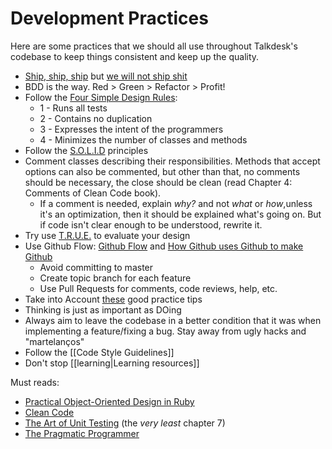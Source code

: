 # Development Practices

Here are some practices that we should all use throughout Talkdesk's codebase to keep things consistent and keep up the quality.

* [Ship, ship, ship][5] but [we will not ship shit][11]
* BDD is the way. Red > Green > Refactor > Profit!
* Follow the [Four Simple Design Rules][12]:
  * 1 - Runs all tests
  * 2 - Contains no duplication
  * 3 - Expresses the intent of the programmers
  * 4 - Minimizes the number of classes and methods
* Follow the [S.O.L.I.D][6] principles
* Comment classes describing their responsibilities. Methods that accept options can also be commented, but other than that, no comments should be necessary, the close should be clean (read Chapter 4: Comments of Clean Code book).
  * If a comment is needed, explain *why?* and not *what* or *how*,unless it's an optimization, then it should be explained what's going on. But if code isn't clear enough to be understood, rewrite it.
* Try use [T.R.U.E.][7] to evaluate your design
* Use Github Flow: [Github Flow][1] and [How Github uses Github to make Github][2]
  * Avoid committing to master
  * Create topic branch for each feature
  * Use Pull Requests for comments, code reviews, help, etc.
* Take into Account [these][3] good practice tips
* Thinking is just as important as DOing
* Always aim to leave the codebase in a better condition that it was when implementing a feature/fixing a bug. Stay away from ugly hacks and "martelanços"
* Follow the [[Code Style Guidelines]]
* Don't stop [[learning|Learning resources]]

Must reads:

* [Practical Object-Oriented Design in Ruby][10]
* [Clean Code][8]
* [The Art of Unit Testing][9] (the *very least* chapter 7)
* [The Pragmatic Programmer][4]

[1]:http://scottchacon.com/2011/08/31/github-flow.html
[2]:http://zachholman.com/talk/how-github-uses-github-to-build-github
[3]:http://www.slideshare.net/NetPonto/como-ser-programador-durante-o-dia-e-mesmo-assim-dormir-bem-noite
[4]:http://pragprog.com/the-pragmatic-programmer
[5]:http://startupboy.com/2012/04/27/build-a-team-that-ships/
[6]:http://confreaks.com/videos/240-goruco2009-solid-object-oriented-design
[7]:http://vimeo.com/26330100
[8]:http://books.google.pt/books/about/Clean_Code.html?id=dwSfGQAACAAJ&redir_esc=y
[9]:http://www.manning.com/osherove/
[10]:http://www.informit.com/articles/article.aspx?p=1834700
[11]:http://blog.8thlight.com/uncle-bob/2012/09/06/I-am-Your-New-CTO.html
[12]:http://theholyjava.wordpress.com/2011/02/14/clean-code-four-simple-design-rules/
